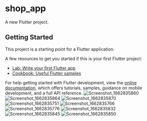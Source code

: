 # shop_app

A new Flutter project.

## Getting Started

This project is a starting point for a Flutter application.

A few resources to get you started if this is your first Flutter project:

- [Lab: Write your first Flutter app](https://docs.flutter.dev/get-started/codelab)
- [Cookbook: Useful Flutter samples](https://docs.flutter.dev/cookbook)

For help getting started with Flutter development, view the
[online documentation](https://docs.flutter.dev/), which offers tutorials,
samples, guidance on mobile development, and a full API reference.
![Screenshot_1662835860](https://user-images.githubusercontent.com/79190719/189472699-efc2e7af-a354-4c53-a7c7-906e5ca00662.png)
![Screenshot_1662835864](https://user-images.githubusercontent.com/79190719/189472701-3e8f665f-a154-48f4-bd8f-1c270f412a6c.png)
![Screenshot_1662835870](https://user-images.githubusercontent.com/79190719/189472702-aa790dbf-6e49-40d7-83b4-c734f713fb5a.png)
![Screenshot_1662835751](https://user-images.githubusercontent.com/79190719/189472703-eacf5b65-0774-477b-a4d3-d5cdf66deca3.png)
![Screenshot_1662835766](https://user-images.githubusercontent.com/79190719/189472706-9671b768-fb02-42e8-bf09-3772fc94e60c.png)
![Screenshot_1662835776](https://user-images.githubusercontent.com/79190719/189472709-9c444b94-7f84-49be-b4ed-cf3e2de8b31d.png)
![Screenshot_1662835832](https://user-images.githubusercontent.com/79190719/189472710-c2b84117-7ec6-4dc5-98e3-09839d640e89.png)
![Screenshot_1662835845](https://user-images.githubusercontent.com/79190719/189472712-40b0189f-5e8d-4aa5-ad61-5117a0ec084f.png)
![Screenshot_1662835850](https://user-images.githubusercontent.com/79190719/189472713-5ce36069-7593-4c06-a113-d742ca5f3bd3.png)
